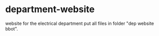 # department-website
website for the electrical department
put all files in folder "dep website bbot".
